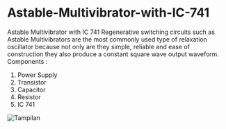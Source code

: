 # Astable-Multivibrator-with-IC-741
Astable Multivibrator with IC 741
Regenerative switching circuits such as Astable Multivibrators are the most commonly used type of relaxation oscillator because not only are they simple, reliable and ease of construction they also produce a constant square wave output waveform.
Components :
1.	Power Supply
2.	Transistor
3.	Capacitor
4.	Resistor
5.	IC 741 

![Tampilan](https://i2.wp.com/elexfocus.com/wp-content/uploads/2018/01/741ST.png?resize=349%2C225&ssl=1)
